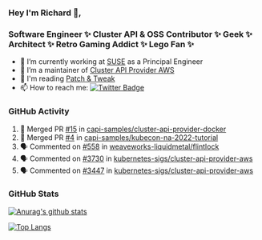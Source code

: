 ### Hey I'm Richard 👋, 

<h3 align="left">Software Engineer ✨ Cluster API & OSS Contributor ✨ Geek ✨ Architect ✨ Retro Gaming Addict ✨ Lego Fan ✨</h3>

- 🔭 I’m currently working at [SUSE](https://www.suse.com/) as a Principal Engineer
- 👯 I’m a maintainer of [Cluster API Provider AWS](https://github.com/kubernetes-sigs/cluster-api-provider-aws)
- 💬 I'm reading [Patch & Tweak](https://bjooks.com/products/patch-tweak-exploring-modular-synthesis)
- 📫 How to reach me: [![Twitter Badge](https://img.shields.io/badge/-@fruit_case-00acee?style=flat&logo=Twitter&logoColor=white)](https://twitter.com/intent/follow?screen_name=fruit_case "Follow on Twitter")

### GitHub Activity 

<!--START_SECTION:activity-->
1. 🎉 Merged PR [#15](https://github.com/capi-samples/cluster-api-provider-docker/pull/15) in [capi-samples/cluster-api-provider-docker](https://github.com/capi-samples/cluster-api-provider-docker)
2. 🎉 Merged PR [#4](https://github.com/capi-samples/kubecon-na-2022-tutorial/pull/4) in [capi-samples/kubecon-na-2022-tutorial](https://github.com/capi-samples/kubecon-na-2022-tutorial)
3. 🗣 Commented on [#558](https://github.com/weaveworks-liquidmetal/flintlock/issues/558) in [weaveworks-liquidmetal/flintlock](https://github.com/weaveworks-liquidmetal/flintlock)
4. 🗣 Commented on [#3730](https://github.com/kubernetes-sigs/cluster-api-provider-aws/issues/3730) in [kubernetes-sigs/cluster-api-provider-aws](https://github.com/kubernetes-sigs/cluster-api-provider-aws)
5. 🗣 Commented on [#3447](https://github.com/kubernetes-sigs/cluster-api-provider-aws/issues/3447) in [kubernetes-sigs/cluster-api-provider-aws](https://github.com/kubernetes-sigs/cluster-api-provider-aws)
<!--END_SECTION:activity-->

### GitHub Stats

[![Anurag's github stats](https://github-readme-stats.vercel.app/api?username=richardcase&count_private=true&show_icons=true)](https://github.com/anuraghazra/github-readme-stats)

[![Top Langs](https://github-readme-stats.vercel.app/api/top-langs/?username=richardcase&hide=html&layout=compact)](https://github.com/anuraghazra/github-readme-stats)
